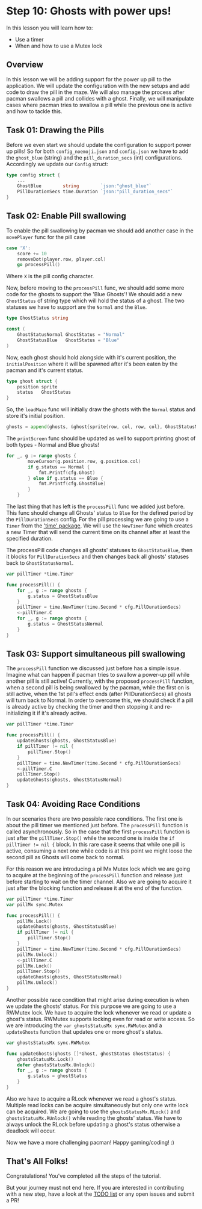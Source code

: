# Step 10: Ghosts with power ups!

In this lesson you will learn how to:

- Use a timer 
- When and how to use a Mutex lock

## Overview

In this lesson we will be adding support for the power up pill to the application. We will update the configuration with the new setups and add code to draw the pill in the maze. We will also manage the process after pacman swallows a pill and collides with a ghost. Finally, we will manipulate cases where pacman tries to swallow a pill while the previous one is active and how to tackle this.

## Task 01: Drawing the Pills
Before we even start we should update the configuration to support power up pills! So for both `config_noemoji.json` and `config.json` we have to add the `ghost_blue` (string) and the `pill_duration_secs` (int) configurations.
Accordingly we update our `Config` struct:
```go
type config struct {
    ...
	GhostBlue        string        `json:"ghost_blue"`
	PillDurationSecs time.Duration `json:"pill_duration_secs"`
}
```

## Task 02: Enable Pill swallowing
To enable the pill swallowing by pacman we should add another case in the `movePlayer` func for the pill case
```go
case 'X':
	score += 10
	removeDot(player.row, player.col)
	go processPill()
```
Where `X` is the pill config character. 

Now, before moving to the `processPill` func, we should add some more code for the ghosts to support the 'Blue Ghosts'! We should add a new `GhostStatus` of string type which will hold the status of a ghost. The two statuses we have to support are the `Normal` and the `Blue`.


```go
type GhostStatus string

const (
	GhostStatusNormal GhostStatus = "Normal"
	GhostStatusBlue   GhostStatus = "Blue"
)
```

Now, each ghost should hold alongside with it's current position, the `initialPosition` where it will be spawned after it's been eaten by the pacman and it's current status.

```go
type ghost struct {
	position sprite
	status   GhostStatus
}
```
So, the `loadMaze` func will initially draw the ghosts with the `Normal` status and store it's initial position.

```go
ghosts = append(ghosts, &ghost{sprite{row, col, row, col}, GhostStatusNormal})
```

The `printScreen` func should be updated as well to support printing ghost of both types - Normal and Blue ghosts!

```go
for _, g := range ghosts {
		moveCursor(g.position.row, g.position.col)
		if g.status == Normal {
			fmt.Printf(cfg.Ghost)
		} else if g.status == Blue {
			fmt.Printf(cfg.GhostBlue)
		}
	}
```

The last thing that has left is the `processPill` func we added just before. This func should change all Ghosts' status to `Blue` for the defined period by the `PillDurationSecs` config.
For the pill processing  we are going to use a `Timer` from the ['time' package](https://golang.org/pkg/time/). We will use the `NewTimer` func which creates a new Timer that will send the current time on its channel after at least the specified duration.

The processPill code changes all ghosts' statuses to `GhostStatusBlue`, then it blocks for `PillDurationSecs` and then changes back all ghosts' statuses back to `GhostStatusNormal`.

```go
var pillTimer *time.Timer

func processPill() {
	for _, g := range ghosts {
		g.status = GhostStatusBlue
	}
	pillTimer = time.NewTimer(time.Second * cfg.PillDurationSecs)
	<-pillTimer.C
    for _, g := range ghosts {
		g.status = GhostStatusNormal
    }
}
```

## Task 03: Support simultaneous pill swallowing
The `processPill` function we discussed just before has a simple issue. Imagine what can happen if pacman tries to swallow a power-up pill while another pill is still active! Currently, with the proposed `processPill` function, when a second pill is being swallowed by the pacman, while the first on is still active, when the 1st pill's effect ends (after PillDurationSecs) all ghosts will turn back to Normal. In order to overcome this, we should check if a pill is already active by checking the timer and then stopping it and re-initializing it if it's already active.

```go
var pillTimer *time.Timer

func processPill() {
	updateGhosts(ghosts, GhostStatusBlue)
	if pillTimer != nil {
		pillTimer.Stop()
	}
	pillTimer = time.NewTimer(time.Second * cfg.PillDurationSecs)
	<-pillTimer.C
	pillTimer.Stop()
	updateGhosts(ghosts, GhostStatusNormal)
}
```

## Task 04: Avoiding Race Conditions
In our scenarios there are two possible race conditions. The first one is about the pill timer we mentioned just before. The `processPill` function is called asynchronously. So in the case that the first `processPill` function is just after the `pillTimer.Stop()` while the second one is inside the `if pillTimer != nil {` block. In this rare case it seems that while one pill is active, consuming a next one while code is at this point we might loose the second pill as Ghosts will come back to normal. 

For this reason we are introducing a pillMx Mutex lock which we are going to acquire at the beginning of the `processPill` function and release just before starting to wait on the timer channel. Also we are going to acquire it just after the blocking function and release it at the end of the function.

```go
var pillTimer *time.Timer
var pillMx sync.Mutex

func processPill() {
	pillMx.Lock()
	updateGhosts(ghosts, GhostStatusBlue)
	if pillTimer != nil {
		pillTimer.Stop()
	}
	pillTimer = time.NewTimer(time.Second * cfg.PillDurationSecs)
	pillMx.Unlock()
	<-pillTimer.C
	pillMx.Lock()
	pillTimer.Stop()
	updateGhosts(ghosts, GhostStatusNormal)
	pillMx.Unlock()
}
```

Another possible race condition that might arise during execution is when we update the ghosts' status. For this purpose we are going to use a RWMutex lock. We have to acquire the lock whenever we read or update a ghost's status. RWMutex supports locking even for read or write access. So we are introducing the `var ghostsStatusMx sync.RWMutex` and a `updateGhosts` function that updates one or more ghost's status.

```go 
var ghostsStatusMx sync.RWMutex

func updateGhosts(ghosts []*Ghost, ghostStatus GhostStatus) {
	ghostsStatusMx.Lock()
	defer ghostsStatusMx.Unlock()
	for _, g := range ghosts {
		g.status = ghostStatus
	}
}
```

Also we have to acquire a RLock whenever we read a ghost's status. Multiple read locks can be acquire simultaneously but only one write lock can be acquired. We are going to use the `ghostsStatusMx.RLock()` and `ghostsStatusMx.RUnlock()` while reading the ghosts' status. We have to always unlock the RLock before updating a ghost's status otherwise a deadlock will occur.


Now we have a more challenging pacman! Happy gaming/coding! :) 

## That's All Folks!

Congratulations! You've completed all the steps of the tutorial.

But your journey must not end here. If you are interested in contributing with a new step, have a look at the [TODO list](../TODO.md) or any open issues and submit a PR!
